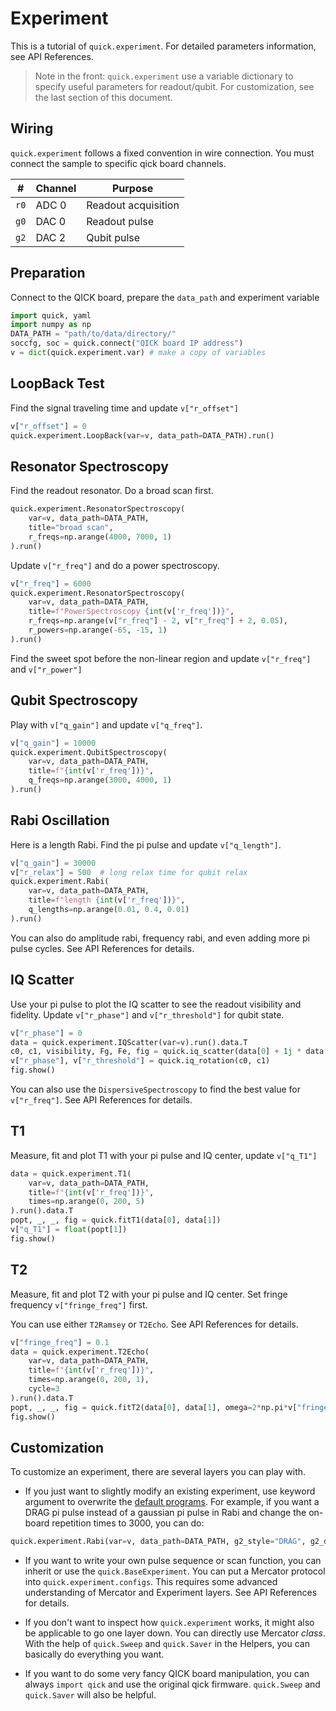 # Experiment

This is a tutorial of `quick.experiment`. For detailed parameters information, see API References.

> Note in the front: `quick.experiment` use a variable dictionary to specify useful parameters for readout/qubit. For customization, see the last section of this document.

## Wiring

`quick.experiment` follows a fixed convention in wire connection. You must connect the sample to specific qick board channels.

|#|Channel|Purpose|
|---|---|---|
|`r0`|ADC 0|Readout acquisition|
|`g0`|DAC 0|Readout pulse|
|`g2`|DAC 2|Qubit pulse|

## Preparation

Connect to the QICK board, prepare the `data_path` and experiment variable

```python
import quick, yaml
import numpy as np
DATA_PATH = "path/to/data/directory/"
soccfg, soc = quick.connect("QICK board IP address")
v = dict(quick.experiment.var) # make a copy of variables
```

## LoopBack Test

Find the signal traveling time and update `v["r_offset"]`

```python
v["r_offset"] = 0
quick.experiment.LoopBack(var=v, data_path=DATA_PATH).run()
```

## Resonator Spectroscopy

Find the readout resonator. Do a broad scan first.

```python
quick.experiment.ResonatorSpectroscopy(
	var=v, data_path=DATA_PATH,
	title="broad scan",
	r_freqs=np.arange(4000, 7000, 1)
).run()
```

Update `v["r_freq"]` and do a power spectroscopy.

```python
v["r_freq"] = 6000
quick.experiment.ResonatorSpectroscopy(
	var=v, data_path=DATA_PATH,
	title=f"PowerSpectroscopy {int(v['r_freq'])}",
	r_freqs=np.arange(v["r_freq"] - 2, v["r_freq"] + 2, 0.05),
	r_powers=np.arange(-65, -15, 1)
).run()
```

Find the sweet spot before the non-linear region and update `v["r_freq"]` and `v["r_power"]`

## Qubit Spectroscopy

Play with `v["q_gain"]` and update `v["q_freq"]`.

```python
v["q_gain"] = 10000
quick.experiment.QubitSpectroscopy(
	var=v, data_path=DATA_PATH,
	title=f"{int(v['r_freq'])}",
	q_freqs=np.arange(3000, 4000, 1)
).run()
```

## Rabi Oscillation

Here is a length Rabi. Find the pi pulse and update `v["q_length"]`.

```python
v["q_gain"] = 30000
v["r_relax"] = 500  # long relax time for qubit relax
quick.experiment.Rabi(
	var=v, data_path=DATA_PATH,
	title=f"length {int(v['r_freq'])}",
	q_lengths=np.arange(0.01, 0.4, 0.01)
).run()
```

You can also do amplitude rabi, frequency rabi, and even adding more pi pulse cycles. See API References for details.

## IQ Scatter

Use your pi pulse to plot the IQ scatter to see the readout visibility and fidelity. Update `v["r_phase"]` and `v["r_threshold"]` for qubit state.

```python
v["r_phase"] = 0
data = quick.experiment.IQScatter(var=v).run().data.T
c0, c1, visibility, Fg, Fe, fig = quick.iq_scatter(data[0] + 1j * data[1], data[2] + 1j * data[3])
v["r_phase"], v["r_threshold"] = quick.iq_rotation(c0, c1)
fig.show()
```

You can also use the `DispersiveSpectroscopy` to find the best value for `v["r_freq"]`. See API References for details.

## T1

Measure, fit and plot T1 with your pi pulse and IQ center, update `v["q_T1"]`

```python
data = quick.experiment.T1(
	var=v, data_path=DATA_PATH,
	title=f"{int(v['r_freq'])}",
	times=np.arange(0, 200, 5)
).run().data.T
popt, _, _, fig = quick.fitT1(data[0], data[1])
v["q_T1"] = float(popt[1])
fig.show()
```

## T2

Measure, fit and plot T2 with your pi pulse and IQ center. Set fringe frequency `v["fringe_freq"]` first.

You can use either `T2Ramsey` or `T2Echo`. See API References for details.

```python
v["fringe_freq"] = 0.1
data = quick.experiment.T2Echo(
	var=v, data_path=DATA_PATH,
	title=f"{int(v['r_freq'])}",
	times=np.arange(0, 200, 1),
	cycle=3
).run().data.T
popt, _, _, fig = quick.fitT2(data[0], data[1], omega=2*np.pi*v["fringe_freq"])
fig.show()
```

## Customization

To customize an experiment, there are several layers you can play with.

- If you just want to slightly modify an existing experiment, use keyword argument to overwrite the [default programs](https://github.com/clelandlab/quick/blob/main/quick/constants/experiment.yml). For example, if you want a DRAG pi pulse instead of a gaussian pi pulse in Rabi and change the on-board repetition times to 3000, you can do:

```python
quick.experiment.Rabi(var=v, data_path=DATA_PATH, g2_style="DRAG", g2_delta=-180, reps=3000).run()
```

- If you want to write your own pulse sequence or scan function, you can inherit or use the `quick.BaseExperiment`. You can put a Mercator protocol into `quick.experiment.configs`. This requires some advanced understanding of Mercator and Experiment layers. See API References for details.

- If you don't want to inspect how `quick.experiment` works, it might also be applicable to go one layer down. You can directly use Mercator *class*. With the help of `quick.Sweep` and `quick.Saver` in the Helpers, you can basically do everything you want.

- If you want to do some very fancy QICK board manipulation, you can always `import qick` and use the original qick firmware. `quick.Sweep` and `quick.Saver` will also be helpful.
